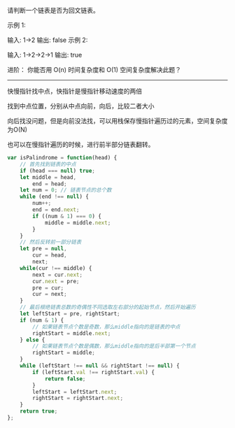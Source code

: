 
请判断一个链表是否为回文链表。

示例 1:

输入: 1->2
输出: false
示例 2:

输入: 1->2->2->1
输出: true

进阶：
你能否用 O(n) 时间复杂度和 O(1) 空间复杂度解决此题？

---

快慢指针找中点，快指针是慢指针移动速度的两倍

找到中点位置，分别从中点向前，向后，比较二者大小

向后找没问题，但是向前没法找，可以用栈保存慢指针遍历过的元素，空间复杂度为O(N)

也可以在慢指针遍历的时候，进行前半部分链表翻转。


```javascript
var isPalindrome = function(head) {
    // 首先找到链表的中点
    if (head === null) true;
    let middle = head,
        end = head;
    let num = 0; // 链表节点的总个数
    while (end !== null) {
        num++;
        end = end.next;
        if ((num & 1) === 0) {
            middle = middle.next;
        }
    }
    // 然后反转前一部分链表
    let pre = null,
        cur = head,
        next;
    while(cur !== middle) {
        next = cur.next;
        cur.next = pre;
        pre = cur;
        cur = next;
    }
    // 最后根绝链表总数的奇偶性不同选取左右部分的起始节点，然后开始遍历
    let leftStart = pre, rightStart;
    if (num & 1) {
        // 如果链表节点个数是奇数，那么middle指向的是链表的中点
        rightStart = middle.next;
    } else {
        // 如果链表节点个数是偶数，那么middle指向的是后半部第一个节点
        rightStart = middle;
    }
    while (leftStart !== null && rightStart !== null) {
        if (leftStart.val !== rightStart.val) {
            return false;
        }
        leftStart = leftStart.next;
        rightStart = rightStart.next;
    }
    return true;
};
```
